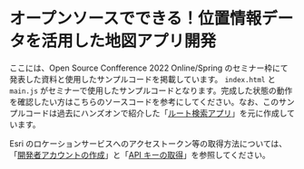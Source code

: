 # オープンソースでできる！位置情報データを活用した地図アプリ開発
ここには、Open Source Confference 2022 Online/Spring のセミナー枠にて発表した資料と使用したサンプルコードを掲載しています。
`index.html` と `main.js` がセミナーで使用したサンプルコードとなります。完成した状態の動作を確認したい方はこちらのソースコードを参考にしてください。なお、このサンプルコードは過去にハンズオンで紹介した「[ルート検索アプリ](https://github.com/EsriJapan/workshops/tree/master/20211022_arcgis-platform-hands-on#4-%E3%83%AB%E3%83%BC%E3%83%88%E6%A4%9C%E7%B4%A2%E3%81%AE%E5%B0%8E%E5%85%A5)」を元に作成しています。

Esri のロケーションサービスへのアクセストークン等の取得方法については、「[開発者アカウントの作成](https://esrijapan.github.io/arcgis-dev-resources/guide/get-dev-account/)」と「[API キーの取得](https://esrijapan.github.io/arcgis-dev-resources/guide/get-api-key/)」を参照してください。
